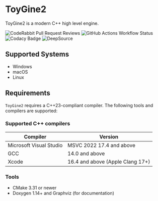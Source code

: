 # ToyGine2

ToyGine2 is a modern C++ high level engine.

![CodeRabbit Pull Request Reviews](https://img.shields.io/coderabbit/prs/github/ToymanInteractive/toygine2?utm_source=oss&utm_medium=github&utm_campaign=ToymanInteractive%2Ftoygine2&labelColor=171717&color=FF570A&link=https%3A%2F%2Fcoderabbit.ai&label=CodeRabbit+Reviews)
![GitHub Actions Workflow Status](https://img.shields.io/github/actions/workflow/status/ToymanInteractive/toygine2/push.yaml?branch=main)
![Codacy Badge](https://app.codacy.com/project/badge/Grade/4c8233540e7c4e5f9715aaacfa36679f)
![DeepSource](https://app.deepsource.com/gh/ToymanInteractive/toygine2.svg/?label=active+issues&show_trend=true&token=VnVx7Ql_HnllN1_QgIN7C8Zy)

## Supported Systems

- Windows
- macOS
- Linux

## Requirements

`ToyGine2` requires a C++23-compliant compiler. The following tools and compilers are supported:

### Supported C++ compilers

| Compiler                | Version                          |
| ----------------------- | -------------------------------- |
| Microsoft Visual Studio | MSVC 2022 17.4 and above         |
| GCC                     | 14.0 and above                   |
| Xcode                   | 16.4 and above (Apple Clang 17+) |

### Tools

- CMake 3.31 or newer
- Doxygen 1.14+ and Graphviz (for documentation)
